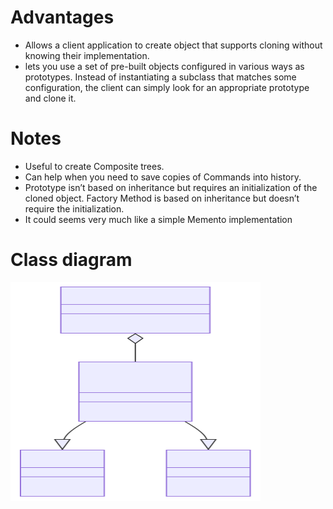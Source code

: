 # Advantages

- Allows a client application to create object that supports cloning without knowing their implementation.
- lets you use a set of pre-built objects configured in various ways as prototypes. Instead of instantiating a subclass that matches some configuration, the client can simply look for an appropriate prototype and clone it.

# Notes

- Useful to create Composite trees.
- Can help when you need to save copies of Commands into history.
- Prototype isn’t based on inheritance but requires an initialization of the cloned object. Factory Method is based on inheritance but doesn’t require the initialization.
- It could seems very much like a simple Memento implementation

# Class diagram

<img src="./classdiagram.svg" width="400" height="350">
